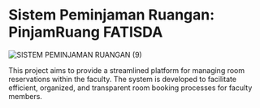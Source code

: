 # Sistem Peminjaman Ruangan: PinjamRuang FATISDA

![SISTEM PEMINJAMAN RUANGAN (9)](https://github.com/nabilland/pinjam-ruang/assets/87643077/c2dbb9cd-cf56-427d-ae85-59a871da78ee)

This project aims to provide a streamlined platform for managing room reservations within the faculty. The system is developed to facilitate efficient, organized, and transparent room booking processes for faculty members.

